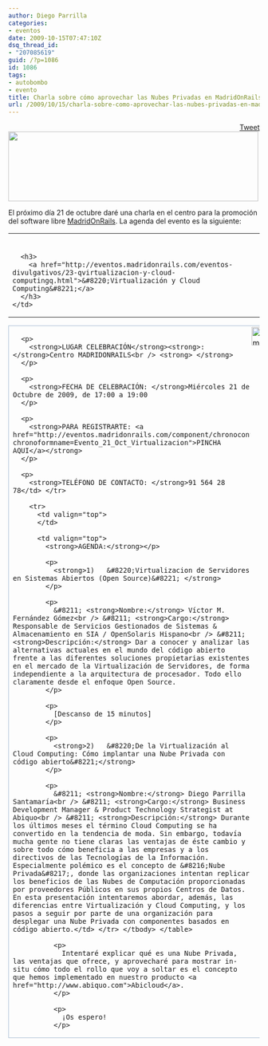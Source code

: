 ```yaml
---
author: Diego Parrilla
categories:
- eventos
date: 2009-10-15T07:47:10Z
dsq_thread_id:
- "207085619"
guid: /?p=1086
id: 1086
tags:
- autobombo
- evento
title: Charla sobre cómo aprovechar las Nubes Privadas en MadridOnRails
url: /2009/10/15/charla-sobre-como-aprovechar-las-nubes-privadas-en-madridonrails/
---
```


<div style="float: right; margin-left: 10px;">
  <a href="https://twitter.com/share" class="twitter-share-button" data-via="nubeblog" data-hashtags="autobombo,evento" data-count="vertical" data-url="/2009/10/15/charla-sobre-como-aprovechar-las-nubes-privadas-en-madridonrails/">Tweet</a>
</div>

<img class="aligncenter" src="http://www.madridonrails.com/images/madridonrails2.jpg?1255436885" alt="" width="501" height="140" />

El próximo día 21 de octubre daré una charla en el centro para la promoción del software libre [MadridOnRails](http://www.madridonrails.com). La agenda del evento es la siguiente:

<table border="0">
  <tr>
    <td width="100%">
      <a href="http://eventos.madridonrails.com/eventos-divulgativos/23-qvirtualizacion-y-cloud-computingq.html"><br /> </a></p> 
      
      <h3>
        <a href="http://eventos.madridonrails.com/eventos-divulgativos/23-qvirtualizacion-y-cloud-computingq.html">&#8220;Virtualización y Cloud Computing&#8221;</a>
      </h3>
    </td>
  </tr>
</table>

<table border="0" cellpadding="5" width="100%">
  <tr>
    <td style="border: 1px solid #a7bcd2;" colspan="2" valign="top">
      <a href="http://maps.google.es/maps?f=q&source=s_q&hl=es&geocode=&q=C%2FLago+Titicaca,+10+Madrid&sll=40.770142,-73.987427&sspn=1.466426,2.938843&ie=UTF8&z=16&iwloc=A" target="_blank"><img title="Cómo llegar" src="http://eventos.madridonrails.com/images/stories/llegar.jpg" border="0" alt="Cómo llegar" width="45" height="37" align="right" /></a></p> 
      
      <p>
        <strong>LUGAR CELEBRACIÓN</strong><strong>: </strong>Centro MADRIDONRAILS<br /> <strong> </strong>
      </p>
      
      <p>
        <strong>FECHA DE CELEBRACIÓN: </strong>Miércoles 21 de Octubre de 2009, de 17:00 a 19:00
      </p>
      
      <p>
        <strong>PARA REGISTRARTE: <a href="http://eventos.madridonrails.com/component/chronocontact/?chronoformname=Evento_21_Oct_Virtualizacion">PINCHA AQUI</a></strong>
      </p>
      
      <p>
        <strong>TELÉFONO DE CONTACTO: </strong>91 564 28 78</td> </tr> 
        
        <tr>
          <td valign="top">
          </td>
          
          <td valign="top">
            <strong>AGENDA:</strong></p> 
            
            <p>
              <strong>1)   &#8220;Virtualizacion de Servidores en Sistemas Abiertos (Open Source)&#8221; </strong>
            </p>
            
            <p>
              &#8211; <strong>Nombre:</strong> Víctor M. Fernández Gómez<br /> &#8211; <strong>Cargo:</strong> Responsable de Servicios Gestionados de Sistemas & Almacenamiento en SIA / OpenSolaris Hispano<br /> &#8211; <strong>Descripción:</strong> Dar a conocer y analizar las alternativas actuales en el mundo del código abierto frente a las diferentes soluciones propietarias existentes en el mercado de la Virtualización de Servidores, de forma independiente a la arquitectura de procesador. Todo ello claramente desde el enfoque Open Source.
            </p>
            
            <p>
              [Descanso de 15 minutos]
            </p>
            
            <p>
              <strong>2)   &#8220;De la Virtualización al Cloud Computing: Cómo implantar una Nube Privada con código abierto&#8221;</strong>
            </p>
            
            <p>
              &#8211; <strong>Nombre:</strong> Diego Parrilla Santamaría<br /> &#8211; <strong>Cargo:</strong> Business Development Manager & Product Technology Strategist at Abiquo<br /> &#8211; <strong>Descripción:</strong> Durante los últimos meses el término Cloud Computing se ha convertido en la tendencia de moda. Sin embargo, todavía mucha gente no tiene claras las ventajas de éste cambio y sobre todo cómo beneficia a las empresas y a los directivos de las Tecnologías de la Información. Especialmente polémico es el concepto de &#8216;Nube Privada&#8217;, donde las organizaciones intentan replicar los beneficios de las Nubes de Computación proporcionadas por proveedores Públicos en sus propios Centros de Datos. En esta presentación intentaremos abordar, además, las diferencias entre Virtualización y Cloud Computing, y los pasos a seguir por parte de una organización para desplegar una Nube Privada con componentes basados en código abierto.</td> </tr> </tbody> </table> 
              
              <p>
                Intentaré explicar qué es una Nube Privada, las ventajas que ofrece, y aprovecharé para mostrar in-situ cómo todo el rollo que voy a soltar es el concepto que hemos implementado en nuestro producto <a href="http://www.abiquo.com">Abicloud</a>.
              </p>
              
              <p>
                ¡Os espero!
              </p>
